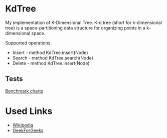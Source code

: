 # KdTree
My implementation of K-Dimensional Tree. 
K-d tree (short for k-dimensional tree) is a space-partitioning data structure for organizing points in a k-dimensional space.

Supported operations:
<ul> 
  <li>Insert - method KdTree.insert(Node)</li>
  <li>Search - method KdTree.search(Node)</li>
  <li>Delete - method KdTree.insert(Node)</li>
</ul>
<h2>Tests</h2>
<a href="/Resources">Benchmark charts</a>
<h1>Used Links</h1>
<ul>
<li><a href="https://en.wikipedia.org/wiki/K-d_tree">Wikipedia</a></li>
<li><a href="https://www.geeksforgeeks.org/k-dimensional-tree/">GeekForGeeks</a></li>
</ul>
